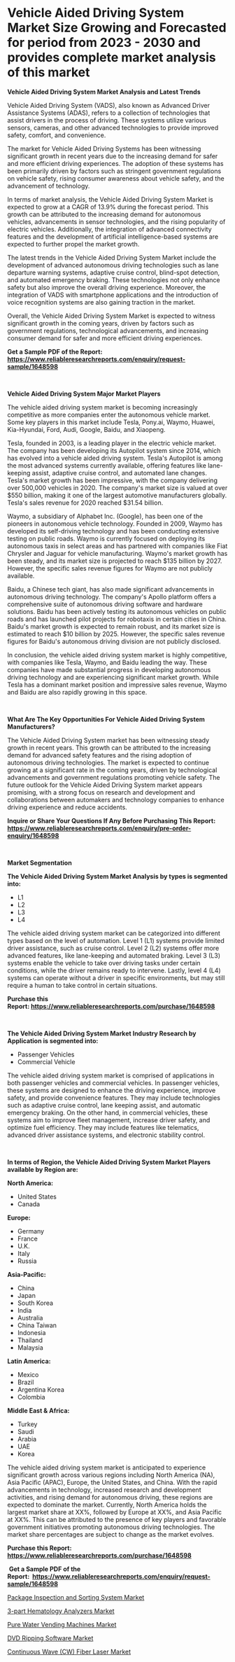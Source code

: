 <p><h1>Vehicle Aided Driving System Market Size Growing and Forecasted for period from 2023 - 2030 and provides complete market analysis of this market</h1></p><p><strong>Vehicle Aided Driving System Market Analysis and Latest Trends</strong></p>
<p><p>Vehicle Aided Driving System (VADS), also known as Advanced Driver Assistance Systems (ADAS), refers to a collection of technologies that assist drivers in the process of driving. These systems utilize various sensors, cameras, and other advanced technologies to provide improved safety, comfort, and convenience.</p><p>The market for Vehicle Aided Driving Systems has been witnessing significant growth in recent years due to the increasing demand for safer and more efficient driving experiences. The adoption of these systems has been primarily driven by factors such as stringent government regulations on vehicle safety, rising consumer awareness about vehicle safety, and the advancement of technology.</p><p>In terms of market analysis, the Vehicle Aided Driving System Market is expected to grow at a CAGR of 13.9% during the forecast period. This growth can be attributed to the increasing demand for autonomous vehicles, advancements in sensor technologies, and the rising popularity of electric vehicles. Additionally, the integration of advanced connectivity features and the development of artificial intelligence-based systems are expected to further propel the market growth.</p><p>The latest trends in the Vehicle Aided Driving System Market include the development of advanced autonomous driving technologies such as lane departure warning systems, adaptive cruise control, blind-spot detection, and automated emergency braking. These technologies not only enhance safety but also improve the overall driving experience. Moreover, the integration of VADS with smartphone applications and the introduction of voice recognition systems are also gaining traction in the market.</p><p>Overall, the Vehicle Aided Driving System Market is expected to witness significant growth in the coming years, driven by factors such as government regulations, technological advancements, and increasing consumer demand for safer and more efficient driving experiences.</p></p>
<p><strong>Get a Sample PDF of the Report:&nbsp; <a href="https://www.reliableresearchreports.com/enquiry/request-sample/1648598">https://www.reliableresearchreports.com/enquiry/request-sample/1648598</a></strong></p>
<p>&nbsp;</p>
<p><strong>Vehicle Aided Driving System Major Market Players</strong></p>
<p><p>The vehicle aided driving system market is becoming increasingly competitive as more companies enter the autonomous vehicle market. Some key players in this market include Tesla, Pony.ai, Waymo, Huawei, Kia-Hyundai, Ford, Audi, Google, Baidu, and Xiaopeng. </p><p>Tesla, founded in 2003, is a leading player in the electric vehicle market. The company has been developing its Autopilot system since 2014, which has evolved into a vehicle aided driving system. Tesla's Autopilot is among the most advanced systems currently available, offering features like lane-keeping assist, adaptive cruise control, and automated lane changes. Tesla's market growth has been impressive, with the company delivering over 500,000 vehicles in 2020. The company's market size is valued at over $550 billion, making it one of the largest automotive manufacturers globally. Tesla's sales revenue for 2020 reached $31.54 billion.</p><p>Waymo, a subsidiary of Alphabet Inc. (Google), has been one of the pioneers in autonomous vehicle technology. Founded in 2009, Waymo has developed its self-driving technology and has been conducting extensive testing on public roads. Waymo is currently focused on deploying its autonomous taxis in select areas and has partnered with companies like Fiat Chrysler and Jaguar for vehicle manufacturing. Waymo's market growth has been steady, and its market size is projected to reach $135 billion by 2027. However, the specific sales revenue figures for Waymo are not publicly available.</p><p>Baidu, a Chinese tech giant, has also made significant advancements in autonomous driving technology. The company's Apollo platform offers a comprehensive suite of autonomous driving software and hardware solutions. Baidu has been actively testing its autonomous vehicles on public roads and has launched pilot projects for robotaxis in certain cities in China. Baidu's market growth is expected to remain robust, and its market size is estimated to reach $10 billion by 2025. However, the specific sales revenue figures for Baidu's autonomous driving division are not publicly disclosed.</p><p>In conclusion, the vehicle aided driving system market is highly competitive, with companies like Tesla, Waymo, and Baidu leading the way. These companies have made substantial progress in developing autonomous driving technology and are experiencing significant market growth. While Tesla has a dominant market position and impressive sales revenue, Waymo and Baidu are also rapidly growing in this space.</p></p>
<p>&nbsp;</p>
<p><strong>What Are The Key Opportunities For Vehicle Aided Driving System Manufacturers?</strong></p>
<p><p>The Vehicle Aided Driving System market has been witnessing steady growth in recent years. This growth can be attributed to the increasing demand for advanced safety features and the rising adoption of autonomous driving technologies. The market is expected to continue growing at a significant rate in the coming years, driven by technological advancements and government regulations promoting vehicle safety. The future outlook for the Vehicle Aided Driving System market appears promising, with a strong focus on research and development and collaborations between automakers and technology companies to enhance driving experience and reduce accidents.</p></p>
<p><strong>Inquire or Share Your Questions If Any Before Purchasing This Report: <a href="https://www.reliableresearchreports.com/enquiry/pre-order-enquiry/1648598">https://www.reliableresearchreports.com/enquiry/pre-order-enquiry/1648598</a></strong></p>
<p>&nbsp;</p>
<p><strong>Market Segmentation</strong></p>
<p><strong>The Vehicle Aided Driving System Market Analysis by types is segmented into:</strong></p>
<p><ul><li>L1</li><li>L2</li><li>L3</li><li>L4</li></ul></p>
<p><p>The vehicle aided driving system market can be categorized into different types based on the level of automation. Level 1 (L1) systems provide limited driver assistance, such as cruise control. Level 2 (L2) systems offer more advanced features, like lane-keeping and automated braking. Level 3 (L3) systems enable the vehicle to take over driving tasks under certain conditions, while the driver remains ready to intervene. Lastly, level 4 (L4) systems can operate without a driver in specific environments, but may still require a human to take control in certain situations.</p></p>
<p><strong>Purchase this Report:&nbsp;<a href="https://www.reliableresearchreports.com/purchase/1648598">https://www.reliableresearchreports.com/purchase/1648598</a></strong></p>
<p>&nbsp;</p>
<p><strong>The Vehicle Aided Driving System Market Industry Research by Application is segmented into:</strong></p>
<p><ul><li>Passenger Vehicles</li><li>Commercial Vehicle</li></ul></p>
<p><p>The vehicle aided driving system market is comprised of applications in both passenger vehicles and commercial vehicles. In passenger vehicles, these systems are designed to enhance the driving experience, improve safety, and provide convenience features. They may include technologies such as adaptive cruise control, lane keeping assist, and automatic emergency braking. On the other hand, in commercial vehicles, these systems aim to improve fleet management, increase driver safety, and optimize fuel efficiency. They may include features like telematics, advanced driver assistance systems, and electronic stability control.</p></p>
<p>&nbsp;</p>
<p><strong>In terms of Region, the Vehicle Aided Driving System Market Players available by Region are:</strong></p>
<p>
    <p> <strong> North America: </strong>
        <ul>
            <li>United States</li>
            <li>Canada</li>
        </ul>
        </p> 
    <p> <strong> Europe: </strong>
        <ul>
            <li>Germany</li>
            <li>France</li>
            <li>U.K.</li>
            <li>Italy</li>
            <li>Russia</li>
        </ul>
        </p> 
    <p> <strong> Asia-Pacific: </strong>
        <ul>
            <li>China</li>
            <li>Japan</li>
            <li>South Korea</li>
            <li>India</li>
            <li>Australia</li>
            <li>China Taiwan</li>
            <li>Indonesia</li>
            <li>Thailand</li>
            <li>Malaysia</li>
        </ul>
        </p> 
    <p> <strong> Latin America: </strong>
        <ul>
            <li>Mexico</li>
            <li>Brazil</li>
            <li>Argentina Korea</li>
            <li>Colombia</li>
        </ul>
        </p> 
    <p> <strong> Middle East & Africa: </strong>
        <ul>
            <li>Turkey</li>
            <li>Saudi</li>
            <li>Arabia</li>
            <li>UAE</li>
            <li>Korea</li>
        </ul>
    </p>
    </p>
<p><p>The vehicle aided driving system market is anticipated to experience significant growth across various regions including North America (NA), Asia Pacific (APAC), Europe, the United States, and China. With the rapid advancements in technology, increased research and development activities, and rising demand for autonomous driving, these regions are expected to dominate the market. Currently, North America holds the largest market share at XX%, followed by Europe at XX%, and Asia Pacific at XX%. This can be attributed to the presence of key players and favorable government initiatives promoting autonomous driving technologies. The market share percentages are subject to change as the market evolves.</p></p>
<p><strong>Purchase this Report: <a href="https://www.reliableresearchreports.com/purchase/1648598">https://www.reliableresearchreports.com/purchase/1648598</a></strong></p>
<p>&nbsp;<strong>Get a Sample PDF of the Report:&nbsp;&nbsp;<a href="https://www.reliableresearchreports.com/enquiry/request-sample/1648598">https://www.reliableresearchreports.com/enquiry/request-sample/1648598</a></strong></p>
<p><strong></strong></p>
<p><p><a href="https://www.linkedin.com/pulse/package-inspection-sorting-system-market-insights/">Package Inspection and Sorting System Market</a></p><p><a href="https://medium.com/@dannyharber1978/3-part-hematology-analyzers-market-research-report-its-history-and-forecast-2023-to-2030-ea80793301c7">3-part Hematology Analyzers Market</a></p><p><a href="https://www.linkedin.com/pulse/pure-water-vending-machines-market-share-amp-new/">Pure Water Vending Machines Market</a></p><p><a href="https://www.linkedin.com/pulse/dvd-ripping-software-market-size-growth/">DVD Ripping Software Market</a></p><p><a href="https://medium.com/@ewellklocko/continuous-wave-cw-fiber-laser-market-share-evolution-and-market-growth-trends-2023-2030-035fc634560e">Continuous Wave (CW) Fiber Laser Market</a></p></p>